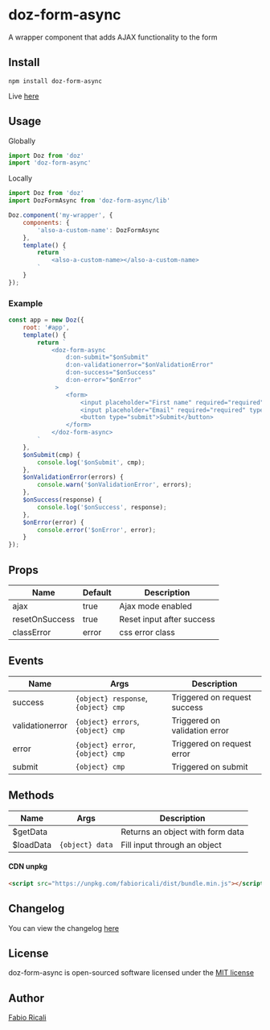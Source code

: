 # doz-form-async
A wrapper component that adds AJAX functionality to the form

## Install
```
npm install doz-form-async
```

Live <a href="https://dozjs-cmp.github.io/doz-form-async/example/index.html">here</a>

## Usage

Globally
```javascript
import Doz from 'doz'
import 'doz-form-async'
```

Locally
```javascript
import Doz from 'doz'
import DozFormAsync from 'doz-form-async/lib'

Doz.component('my-wrapper', {
    components: {
        'also-a-custom-name': DozFormAsync
    },
    template() {
        return `
            <also-a-custom-name></also-a-custom-name>
        `
    }
});
```

### Example
```javascript
const app = new Doz({
    root: '#app',
    template() {
        return `
            <doz-form-async
                d:on-submit="$onSubmit"
                d:on-validationerror="$onValidationError"
                d:on-success="$onSuccess"
                d:on-error="$onError"
             >
                <form>
                    <input placeholder="First name" required="required" name="firstName">
                    <input placeholder="Email" required="required" type="email" name="email">
                    <button type="submit">Submit</button>
                </form>
            </doz-form-async>
        `
    },
    $onSubmit(cmp) {
        console.log('$onSubmit', cmp);
    },
    $onValidationError(errors) {
        console.warn('$onValidationError', errors);
    },
    $onSuccess(response) {
        console.log('$onSuccess', response);
    },
    $onError(error) {
        console.error('$onError', error);
    }
});
```

## Props
| Name | Default | Description |
| ---- | ------- | ----------- |
| ajax | true | Ajax mode enabled |
| resetOnSuccess | true | Reset input after success |
| classError | error | css error class|

## Events

| Name | Args | Description |
| ---- | ---- | ----------- |
| success | `{object} response`, `{object} cmp` | Triggered on request success |
| validationerror | `{object} errors`, `{object} cmp` | Triggered on validation error |
| error | `{object} error`, `{object} cmp`| Triggered on request error |
| submit | `{object} cmp` | Triggered on submit |

## Methods
| Name | Args | Description |
| ---- | ---- | ----------- |
| $getData | | Returns an object with form data|
| $loadData | `{object} data` | Fill input through an object |

#### CDN unpkg
```html
<script src="https://unpkg.com/fabioricali/dist/bundle.min.js"></script>
```

## Changelog
You can view the changelog <a target="_blank" href="https://github.com/dozjs-cmp/doz-form-async/blob/master/CHANGELOG.md">here</a>

## License
doz-form-async is open-sourced software licensed under the <a target="_blank" href="http://opensource.org/licenses/MIT">MIT license</a>

## Author
<a target="_blank" href="rica.li">Fabio Ricali</a>